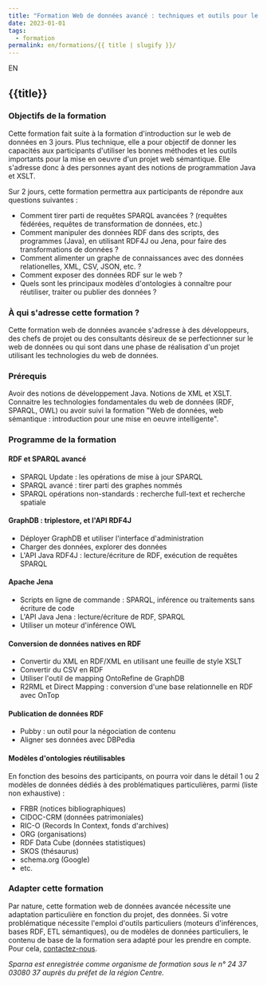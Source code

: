 ```yaml
---
title: "Formation Web de données avancé : techniques et outils pour le développement d'applications - 2 jours"
date: 2023-01-01
tags:
  - formation
permalink: en/formations/{{ title | slugify }}/
---
```


EN

## {{title}}

### Objectifs de la formation

Cette formation fait suite à la formation d'introduction sur le web de données en 3 jours. Plus technique, elle a pour objectif de donner les capacités aux participants d'utiliser les bonnes méthodes et les outils importants pour la mise en oeuvre d'un projet web sémantique. Elle s'adresse donc à des personnes ayant des notions de programmation Java et XSLT.

Sur 2 jours, cette formation permettra aux participants de répondre aux questions suivantes :

- Comment tirer parti de requêtes SPARQL avancées ? (requêtes fédérées, requêtes de transformation de données, etc.)
- Comment manipuler des données RDF dans des scripts, des programmes (Java), en utilisant RDF4J ou Jena, pour faire des transformations de données ?
- Comment alimenter un graphe de connaissances avec des données relationelles, XML, CSV, JSON, etc. ?
- Comment exposer des données RDF sur le web ?
- Quels sont les principaux modèles d'ontologies à connaître pour réutiliser, traiter ou publier des données ?

### À qui s'adresse cette formation ?

Cette formation web de données avancée s'adresse à des développeurs, des chefs de projet ou des consultants désireux de se perfectionner sur le web de données ou qui sont dans une phase de réalisation d'un projet utilisant les technologies du web de données.

### Prérequis

Avoir des notions de développement Java. Notions de XML et XSLT. Connaitre les technologies fondamentales du web de données (RDF, SPARQL, OWL) ou avoir suivi la formation "Web de données, web sémantique : introduction pour une mise en oeuvre intelligente".

### Programme de la formation
         	
#### RDF et SPARQL avancé
  - SPARQL Update : les opérations de mise à jour SPARQL
  - SPARQL avancé : tirer parti des graphes nommés
  - SPARQL opérations non-standards : recherche full-text et recherche spatiale

#### GraphDB : triplestore, et l'API RDF4J
  - Déployer GraphDB et utiliser l'interface d'administration
  - Charger des données, explorer des données
  - L'API Java RDF4J : lecture/écriture de RDF, exécution de requêtes SPARQL

#### Apache Jena
  - Scripts en ligne de commande : SPARQL, inférence ou traitements sans écriture de code
  - L'API Java Jena : lecture/écriture de RDF, SPARQL
  - Utiliser un moteur d'inférence OWL

#### Conversion de données natives en RDF
  - Convertir du XML en RDF/XML en utilisant une feuille de style XSLT
  - Convertir du CSV en RDF
  - Utiliser l'outil de mapping OntoRefine de GraphDB
  - R2RML et Direct Mapping : conversion d'une base relationnelle en RDF avec OnTop

#### Publication de données RDF
  - Pubby : un outil pour la négociation de contenu
  - Aligner ses données avec DBPedia

#### Modèles d'ontologies réutilisables
En fonction des besoins des participants, on pourra voir dans le détail 1 ou 2 modèles de données dédiés à des problématiques particulières, parmi (liste non exhaustive) :

  - FRBR (notices bibliographiques)
  - CIDOC-CRM (données patrimoniales)
  - RIC-O (Records In Context, fonds d'archives)
  - ORG (organisations)
  - RDF Data Cube (données statistiques)
  - SKOS (thésaurus)
  - schema.org (Google)
  - etc.

### Adapter cette formation

Par nature, cette formation web de données avancée nécessite une adaptation particulière en fonction du projet, des données. Si votre problématique nécessite l'emploi d'outils particuliers (moteurs d'inférences, bases RDF, ETL sémantiques), ou de modèles de données particuliers, le contenu de base de la formation sera adapté pour les prendre en compte. Pour cela, [contactez-nous](http://www.sparna.fr//?page_id=2).

*Sparna est enregistrée comme organisme de formation sous le n° 24 37 03080 37 auprès du préfet de la région Centre.*